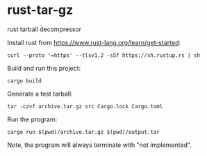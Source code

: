 # rust-tar-gz
rust tarball decompressor

Install rust from https://www.rust-lang.org/learn/get-started:

```
curl --proto '=https' --tlsv1.2 -sSf https://sh.rustup.rs | sh
```

Build and run this project:

```
cargo build
```

Generate a test tarball:

```
tar -czvf archive.tar.gz src Cargo.lock Cargo.toml
```

Run the program:

```
cargo run $(pwd)/archive.tar.gz $(pwd)/output.tar
```

Note, the program will always terminate with "not implemented".
